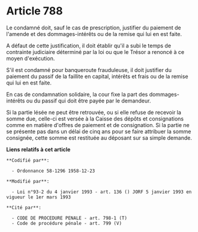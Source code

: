 # Article 788

Le condamné doit, sauf le cas de prescription, justifier du paiement de l'amende et des dommages-intérêts ou de la remise qui
lui en est faite.

A défaut de cette justification, il doit établir qu'il a subi le temps de contrainte judiciaire déterminé par la loi ou que
le Trésor a renoncé à ce moyen d'exécution.

S'il est condamné pour banqueroute frauduleuse, il doit justifier du paiement du passif de la faillite en capital, intérêts
et frais ou de la remise qui lui en est faite.

En cas de condamnation solidaire, la cour fixe la part des dommages-intérêts ou du passif qui doit être payée par le
demandeur.

Si la partie lésée ne peut être retrouvée, ou si elle refuse de recevoir la somme due, celle-ci est versée à la Caisse des
dépôts et consignations comme en matière d'offres de paiement et de consignation. Si la partie ne se présente pas dans un
délai de cinq ans pour se faire attribuer la somme consignée, cette somme est restituée au déposant sur sa simple demande.

**Liens relatifs à cet article**

	**Codifié par**:

	  - Ordonnance 58-1296 1958-12-23

	**Modifié par**:

	  - Loi n°93-2 du 4 janvier 1993 - art. 136 () JORF 5 janvier 1993 en vigueur le 1er mars 1993

	**Cité par**:

	  - CODE DE PROCEDURE PENALE - art. 798-1 (T)
	  - Code de procédure pénale - art. 799 (V)
